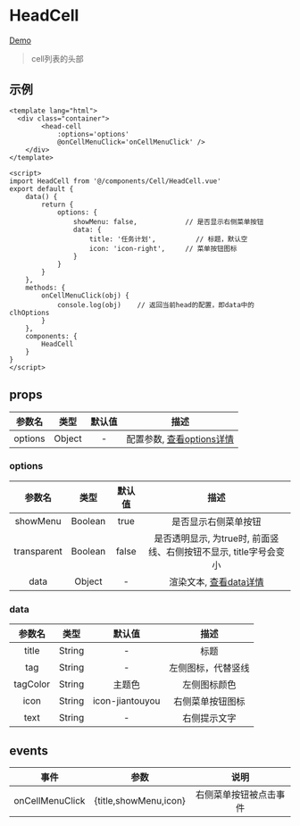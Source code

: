 # HeadCell
[Demo](http://watasi.gitee.io/infozx_api/dist/#/headCell.html)
> cell列表的头部

## 示例
``` vue{10}
<template lang="html">
  <div class="container">
		<head-cell 
			:options='options'
			@onCellMenuClick='onCellMenuClick' />
	</div>
</template>

<script>
import HeadCell from '@/components/Cell/HeadCell.vue'
export default {
	data() {
		return {
			options: {
				showMenu: false,			// 是否显示右侧菜单按钮
				data: {
					title: '任务计划',			// 标题，默认空
					icon: 'icon-right',		// 菜单按钮图标
				}
			}
		}
	},
	methods: {
		onCellMenuClick(obj) {
			console.log(obj) 	// 返回当前head的配置，即data中的clhOptions
		}
	},
	components: {
		HeadCell
	}
}
</script>
```
## props
|参数名|类型|默认值|描述|
|:---:|:---:|:---:|:---:|
|options|Object|-|配置参数, [查看options详情](#options)|

### options
|参数名|类型|默认值|描述|
|:---:|:---:|:---:|:---:|
|showMenu|Boolean|true|是否显示右侧菜单按钮|
|transparent|Boolean|false|是否透明显示, 为true时, 前面竖线、右侧按钮不显示, title字号会变小|
|data|Object|-|渲染文本, [查看data详情](#data)|

### data
|参数名|类型|默认值|描述|
|:---:|:---:|:---:|:---:|
|title|String|-|标题|
|tag|String|-|左侧图标，代替竖线|
|tagColor|String|主题色|左侧图标颜色|
|icon|String|icon-jiantouyou|右侧菜单按钮图标|
|text|String|-|右侧提示文字|

## events
|事件|参数|说明|
|:---:|:---:|:---:|
|onCellMenuClick|{title,showMenu,icon}|右侧菜单按钮被点击事件|

